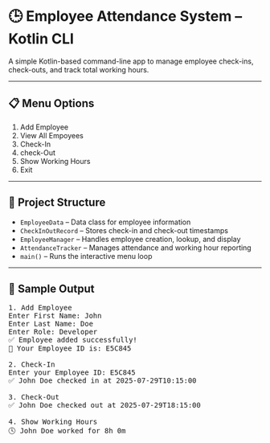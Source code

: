 # 🕒 Employee Attendance System – Kotlin CLI

A simple Kotlin-based command-line app to manage employee check-ins, check-outs, and track total working hours.

---

## 📋 Menu Options

1. Add Employee
2. View All Empoyees
3. Check-In
4. check-Out
5. Show Working Hours
6. Exit


---

## 🧱 Project Structure

- `EmployeeData` – Data class for employee information  
- `CheckInOutRecord` – Stores check-in and check-out timestamps  
- `EmployeeManager` – Handles employee creation, lookup, and display  
- `AttendanceTracker` – Manages attendance and working hour reporting  
- `main()` – Runs the interactive menu loop


---

## 📝 Sample Output

<pre>
1. Add Employee
Enter First Name: John
Enter Last Name: Doe
Enter Role: Developer
✅ Employee added successfully!
🔑 Your Employee ID is: E5C845

2. Check-In
Enter your Employee ID: E5C845
✅ John Doe checked in at 2025-07-29T10:15:00

3. Check-Out
✅ John Doe checked out at 2025-07-29T18:15:00

4. Show Working Hours
🕓 John Doe worked for 8h 0m

</pre>


